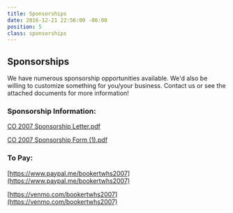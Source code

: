 ```yaml
---
title: Sponsorships
date: 2016-12-21 22:56:00 -06:00
position: 5
class: sponsorships
---
```


## Sponsorships

We have numerous sponsorship opportunities available. We'd also be willing to customize something for you/your business. Contact us or see the attached documents for more information!

### Sponsorship Information:
[CO 2007 Sponsorship Letter.pdf](/uploads/CO%202007%20Sponsorship%20Letter.pdf)

[CO 2007 Sponsorship Form (1).pdf](/uploads/CO%202007%20Sponsorship%20Form%20(1).pdf)

### To Pay:
[https://www.paypal.me/bookertwhs2007](https://www.paypal.me/bookertwhs2007)

[https://venmo.com/bookertwhs2007](https://venmo.com/bookertwhs2007)